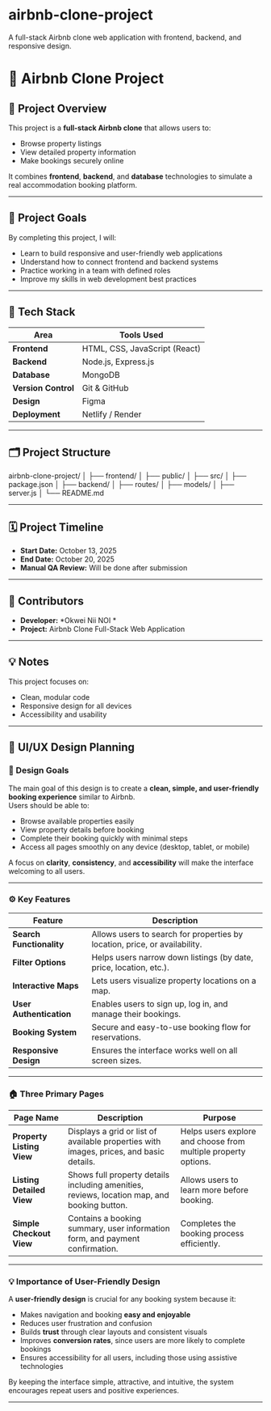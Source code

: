 # airbnb-clone-project
A full-stack Airbnb clone web application with frontend, backend, and responsive design.

# 🏡 Airbnb Clone Project

## 📖 Project Overview
This project is a **full-stack Airbnb clone** that allows users to:
- Browse property listings
- View detailed property information
- Make bookings securely online

It combines **frontend**, **backend**, and **database** technologies to simulate a real accommodation booking platform.

---

## 🎯 Project Goals
By completing this project, I will:
- Learn to build responsive and user-friendly web applications
- Understand how to connect frontend and backend systems
- Practice working in a team with defined roles
- Improve my skills in web development best practices

---

## 🧰 Tech Stack
| Area | Tools Used |
|------|-------------|
| **Frontend** | HTML, CSS, JavaScript (React) |
| **Backend** | Node.js, Express.js |
| **Database** | MongoDB |
| **Version Control** | Git & GitHub |
| **Design** | Figma |
| **Deployment** | Netlify / Render |

---

## 🗂️ Project Structure

airbnb-clone-project/
│
├── frontend/
│ ├── public/
│ ├── src/
│ ├── package.json
│
├── backend/
│ ├── routes/
│ ├── models/
│ ├── server.js
│
└── README.md





---

## 🗓️ Project Timeline
- **Start Date:** October 13, 2025  
- **End Date:** October 20, 2025  
- **Manual QA Review:** Will be done after submission

---

## 👥 Contributors
- **Developer:** *Okwei Nii NOI *
- **Project:** Airbnb Clone Full-Stack Web Application

---

## 💡 Notes
This project focuses on:
- Clean, modular code
- Responsive design for all devices
- Accessibility and usability

---

## 🎨 UI/UX Design Planning

### 🎯 Design Goals
The main goal of this design is to create a **clean, simple, and user-friendly booking experience** similar to Airbnb.  
Users should be able to:
- Browse available properties easily  
- View property details before booking  
- Complete their booking quickly with minimal steps  
- Access all pages smoothly on any device (desktop, tablet, or mobile)

A focus on **clarity**, **consistency**, and **accessibility** will make the interface welcoming to all users.

---

### ⚙️ Key Features
| **Feature** | **Description** |
|--------------|-----------------|
| **Search Functionality** | Allows users to search for properties by location, price, or availability. |
| **Filter Options** | Helps users narrow down listings (by date, price, location, etc.). |
| **Interactive Maps** | Lets users visualize property locations on a map. |
| **User Authentication** | Enables users to sign up, log in, and manage their bookings. |
| **Booking System** | Secure and easy-to-use booking flow for reservations. |
| **Responsive Design** | Ensures the interface works well on all screen sizes. |

---

### 🏠 Three Primary Pages

| **Page Name** | **Description** | **Purpose** |
|----------------|------------------|--------------|
| **Property Listing View** | Displays a grid or list of available properties with images, prices, and basic details. | Helps users explore and choose from multiple property options. |
| **Listing Detailed View** | Shows full property details including amenities, reviews, location map, and booking button. | Allows users to learn more before booking. |
| **Simple Checkout View** | Contains a booking summary, user information form, and payment confirmation. | Completes the booking process efficiently. |

---

### 💡 Importance of User-Friendly Design
A **user-friendly design** is crucial for any booking system because it:
- Makes navigation and booking **easy and enjoyable**  
- Reduces user frustration and confusion  
- Builds **trust** through clear layouts and consistent visuals  
- Improves **conversion rates**, since users are more likely to complete bookings  
- Ensures accessibility for all users, including those using assistive technologies  

By keeping the interface simple, attractive, and intuitive, the system encourages repeat users and positive experiences.

---
